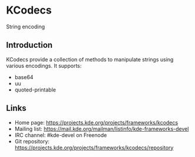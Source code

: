 # KCodecs

String encoding

## Introduction

KCodecs provide a collection of methods to manipulate strings using various
encodings. It supports:

* base64
* uu
* quoted-printable

## Links

- Home page: <https://projects.kde.org/projects/frameworks/kcodecs>
- Mailing list: <https://mail.kde.org/mailman/listinfo/kde-frameworks-devel>
- IRC channel: #kde-devel on Freenode
- Git repository: <https://projects.kde.org/projects/frameworks/kcodecs/repository>
